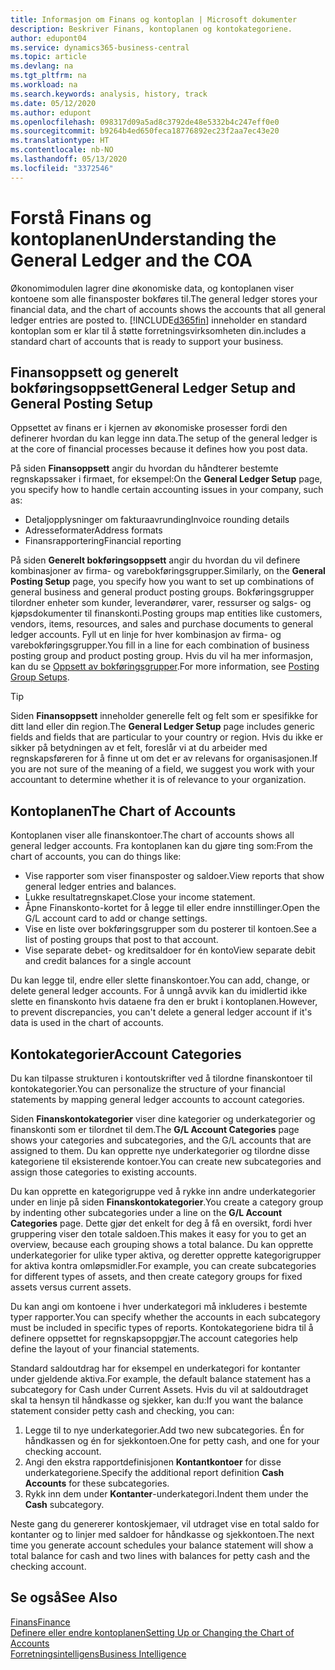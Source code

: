 ```yaml
---
title: Informasjon om Finans og kontoplan | Microsoft dokumenter
description: Beskriver Finans, kontoplanen og kontokategoriene.
author: edupont04
ms.service: dynamics365-business-central
ms.topic: article
ms.devlang: na
ms.tgt_pltfrm: na
ms.workload: na
ms.search.keywords: analysis, history, track
ms.date: 05/12/2020
ms.author: edupont
ms.openlocfilehash: 098317d09a5ad8c3792de48e5332b4c247eff0e0
ms.sourcegitcommit: b9264b4ed650feca18776892ec23f2aa7ec43e20
ms.translationtype: HT
ms.contentlocale: nb-NO
ms.lasthandoff: 05/13/2020
ms.locfileid: "3372546"
---
```

# <a name="understanding-the-general-ledger-and-the-coa"></a><span data-ttu-id="22f0a-103">Forstå Finans og kontoplanen</span><span class="sxs-lookup"><span data-stu-id="22f0a-103">Understanding the General Ledger and the COA</span></span>

<span data-ttu-id="22f0a-104">Økonomimodulen lagrer dine økonomiske data, og kontoplanen viser kontoene som alle finansposter bokføres til.</span><span class="sxs-lookup"><span data-stu-id="22f0a-104">The general ledger stores your financial data, and the chart of accounts shows the accounts that all general ledger entries are posted to.</span></span> [!INCLUDE[d365fin](includes/d365fin_md.md)] <span data-ttu-id="22f0a-105">inneholder en standard kontoplan som er klar til å støtte forretningsvirksomheten din.</span><span class="sxs-lookup"><span data-stu-id="22f0a-105">includes a standard chart of accounts that is ready to support your business.</span></span>

## <a name="general-ledger-setup-and-general-posting-setup"></a><span data-ttu-id="22f0a-106">Finansoppsett og generelt bokføringsoppsett</span><span class="sxs-lookup"><span data-stu-id="22f0a-106">General Ledger Setup and General Posting Setup</span></span>

<span data-ttu-id="22f0a-107">Oppsettet av finans er i kjernen av økonomiske prosesser fordi den definerer hvordan du kan legge inn data.</span><span class="sxs-lookup"><span data-stu-id="22f0a-107">The setup of the general ledger is at the core of financial processes because it defines how you post data.</span></span>  

<span data-ttu-id="22f0a-108">På siden **Finansoppsett** angir du hvordan du håndterer bestemte regnskapssaker i firmaet, for eksempel:</span><span class="sxs-lookup"><span data-stu-id="22f0a-108">On the **General Ledger Setup** page, you specify how to handle certain accounting issues in your company, such as:</span></span>  

* <span data-ttu-id="22f0a-109">Detaljopplysninger om fakturaavrunding</span><span class="sxs-lookup"><span data-stu-id="22f0a-109">Invoice rounding details</span></span>  
* <span data-ttu-id="22f0a-110">Adresseformater</span><span class="sxs-lookup"><span data-stu-id="22f0a-110">Address formats</span></span>  
* <span data-ttu-id="22f0a-111">Finansrapportering</span><span class="sxs-lookup"><span data-stu-id="22f0a-111">Financial reporting</span></span>  

<span data-ttu-id="22f0a-112">På siden **Generelt bokføringsoppsett** angir du hvordan du vil definere kombinasjoner av firma- og varebokføringsgrupper.</span><span class="sxs-lookup"><span data-stu-id="22f0a-112">Similarly, on the **General Posting Setup** page, you specify how you want to set up combinations of general business and general product posting groups.</span></span> <span data-ttu-id="22f0a-113">Bokføringsgrupper tilordner enheter som kunder, leverandører, varer, ressurser og salgs- og kjøpsdokumenter til finanskonti.</span><span class="sxs-lookup"><span data-stu-id="22f0a-113">Posting groups map entities like customers, vendors, items, resources, and sales and purchase documents to general ledger accounts.</span></span> <span data-ttu-id="22f0a-114">Fyll ut en linje for hver kombinasjon av firma- og varebokføringsgrupper.</span><span class="sxs-lookup"><span data-stu-id="22f0a-114">You fill in a line for each combination of business posting group and product posting group.</span></span> <span data-ttu-id="22f0a-115">Hvis du vil ha mer informasjon, kan du se [Oppsett av bokføringsgrupper](finance-posting-groups.md).</span><span class="sxs-lookup"><span data-stu-id="22f0a-115">For more information, see [Posting Group Setups](finance-posting-groups.md).</span></span>  

> [!TIP]
> <span data-ttu-id="22f0a-116">Siden **Finansoppsett** inneholder generelle felt og felt som er spesifikke for ditt land eller din region.</span><span class="sxs-lookup"><span data-stu-id="22f0a-116">The **General Ledger Setup** page includes generic fields and fields that are particular to your country or region.</span></span> <span data-ttu-id="22f0a-117">Hvis du ikke er sikker på betydningen av et felt, foreslår vi at du arbeider med regnskapsføreren for å finne ut om det er av relevans for organisasjonen.</span><span class="sxs-lookup"><span data-stu-id="22f0a-117">If you are not sure of the meaning of a field, we suggest you work with your accountant to determine whether it is of relevance to your organization.</span></span>  

## <a name="the-chart-of-accounts"></a><span data-ttu-id="22f0a-118">Kontoplanen</span><span class="sxs-lookup"><span data-stu-id="22f0a-118">The Chart of Accounts</span></span>

<span data-ttu-id="22f0a-119">Kontoplanen viser alle finanskontoer.</span><span class="sxs-lookup"><span data-stu-id="22f0a-119">The chart of accounts shows all general ledger accounts.</span></span> <span data-ttu-id="22f0a-120">Fra kontoplanen kan du gjøre ting som:</span><span class="sxs-lookup"><span data-stu-id="22f0a-120">From the chart of accounts, you can do things like:</span></span>  

* <span data-ttu-id="22f0a-121">Vise rapporter som viser finansposter og saldoer.</span><span class="sxs-lookup"><span data-stu-id="22f0a-121">View reports that show general ledger entries and balances.</span></span>  
* <span data-ttu-id="22f0a-122">Lukke resultatregnskapet.</span><span class="sxs-lookup"><span data-stu-id="22f0a-122">Close your income statement.</span></span>  
* <span data-ttu-id="22f0a-123">Åpne Finanskonto-kortet for å legge til eller endre innstillinger.</span><span class="sxs-lookup"><span data-stu-id="22f0a-123">Open the G/L account card to add or change settings.</span></span>  
* <span data-ttu-id="22f0a-124">Vise en liste over bokføringsgrupper som du posterer til kontoen.</span><span class="sxs-lookup"><span data-stu-id="22f0a-124">See a list of posting groups that post to that account.</span></span>
* <span data-ttu-id="22f0a-125">Vise separate debet- og kreditsaldoer for én konto</span><span class="sxs-lookup"><span data-stu-id="22f0a-125">View separate debit and credit balances for a single account</span></span>  

<span data-ttu-id="22f0a-126">Du kan legge til, endre eller slette finanskontoer.</span><span class="sxs-lookup"><span data-stu-id="22f0a-126">You can add, change, or delete general ledger accounts.</span></span> <span data-ttu-id="22f0a-127">For å unngå avvik kan du imidlertid ikke slette en finanskonto hvis dataene fra den er brukt i kontoplanen.</span><span class="sxs-lookup"><span data-stu-id="22f0a-127">However, to prevent discrepancies, you can't delete a general ledger account if it's data is used in the chart of accounts.</span></span>  

## <a name="account-categories"></a><span data-ttu-id="22f0a-128">Kontokategorier</span><span class="sxs-lookup"><span data-stu-id="22f0a-128">Account Categories</span></span>

<span data-ttu-id="22f0a-129">Du kan tilpasse strukturen i kontoutskrifter ved å tilordne finanskontoer til kontokategorier.</span><span class="sxs-lookup"><span data-stu-id="22f0a-129">You can personalize the structure of your financial statements by mapping general ledger accounts to account categories.</span></span>  

<span data-ttu-id="22f0a-130">Siden **Finanskontokategorier** viser dine kategorier og underkategorier og finanskonti som er tilordnet til dem.</span><span class="sxs-lookup"><span data-stu-id="22f0a-130">The **G/L Account Categories** page shows your categories and subcategories, and the G/L accounts that are assigned to them.</span></span> <span data-ttu-id="22f0a-131">Du kan opprette nye underkategorier og tilordne disse kategoriene til eksisterende kontoer.</span><span class="sxs-lookup"><span data-stu-id="22f0a-131">You can create new subcategories and assign those categories to existing accounts.</span></span>  

<span data-ttu-id="22f0a-132">Du kan opprette en kategorigruppe ved å rykke inn andre underkategorier under en linje på siden **Finanskontokategorier**.</span><span class="sxs-lookup"><span data-stu-id="22f0a-132">You create a category group by indenting other subcategories under a line on the **G/L Account Categories** page.</span></span> <span data-ttu-id="22f0a-133">Dette gjør det enkelt for deg å få en oversikt, fordi hver gruppering viser den totale saldoen.</span><span class="sxs-lookup"><span data-stu-id="22f0a-133">This makes it easy for you to get an overview, because each grouping shows a total balance.</span></span> <span data-ttu-id="22f0a-134">Du kan opprette underkategorier for ulike typer aktiva, og deretter opprette kategorigrupper for aktiva kontra omløpsmidler.</span><span class="sxs-lookup"><span data-stu-id="22f0a-134">For example, you can create subcategories for different types of assets, and then create category groups for fixed assets versus current assets.</span></span>  

<span data-ttu-id="22f0a-135">Du kan angi om kontoene i hver underkategori må inkluderes i bestemte typer rapporter.</span><span class="sxs-lookup"><span data-stu-id="22f0a-135">You can specify whether the accounts in each subcategory must be included in specific types of reports.</span></span> <span data-ttu-id="22f0a-136">Kontokategoriene bidra til å definere oppsettet for regnskapsoppgjør.</span><span class="sxs-lookup"><span data-stu-id="22f0a-136">The account categories help define the layout of your financial statements.</span></span>  

<span data-ttu-id="22f0a-137">Standard saldoutdrag har for eksempel en underkategori for kontanter under gjeldende aktiva.</span><span class="sxs-lookup"><span data-stu-id="22f0a-137">For example, the default balance statement has a subcategory for Cash under Current Assets.</span></span> <span data-ttu-id="22f0a-138">Hvis du vil at saldoutdraget skal ta hensyn til håndkasse og sjekker, kan du:</span><span class="sxs-lookup"><span data-stu-id="22f0a-138">If you want the balance statement consider petty cash and checking, you can:</span></span>  

1. <span data-ttu-id="22f0a-139">Legge til to nye underkategorier.</span><span class="sxs-lookup"><span data-stu-id="22f0a-139">Add two new subcategories.</span></span> <span data-ttu-id="22f0a-140">Én for håndkassen og én for sjekkontoen.</span><span class="sxs-lookup"><span data-stu-id="22f0a-140">One for petty cash, and one for your checking account.</span></span>  
2. <span data-ttu-id="22f0a-141">Angi den ekstra rapportdefinisjonen **Kontantkontoer** for disse underkategoriene.</span><span class="sxs-lookup"><span data-stu-id="22f0a-141">Specify the additional report definition **Cash Accounts** for these subcategories.</span></span>  
3. <span data-ttu-id="22f0a-142">Rykk inn dem under **Kontanter**-underkategori.</span><span class="sxs-lookup"><span data-stu-id="22f0a-142">Indent them under the **Cash** subcategory.</span></span>  

<span data-ttu-id="22f0a-143">Neste gang du genererer kontoskjemaer, vil utdraget vise en total saldo for kontanter og to linjer med saldoer for håndkasse og sjekkontoen.</span><span class="sxs-lookup"><span data-stu-id="22f0a-143">The next time you generate account schedules your balance statement will show a total balance for cash and two lines with balances for petty cash and the checking account.</span></span>  

## <a name="see-also"></a><span data-ttu-id="22f0a-144">Se også</span><span class="sxs-lookup"><span data-stu-id="22f0a-144">See Also</span></span>

[<span data-ttu-id="22f0a-145">Finans</span><span class="sxs-lookup"><span data-stu-id="22f0a-145">Finance</span></span>](finance.md)  
[<span data-ttu-id="22f0a-146">Definere eller endre kontoplanen</span><span class="sxs-lookup"><span data-stu-id="22f0a-146">Setting Up or Changing the Chart of Accounts</span></span>](finance-setup-chart-accounts.md)  
[<span data-ttu-id="22f0a-147">Forretningsintelligens</span><span class="sxs-lookup"><span data-stu-id="22f0a-147">Business Intelligence</span></span>](bi.md)  
